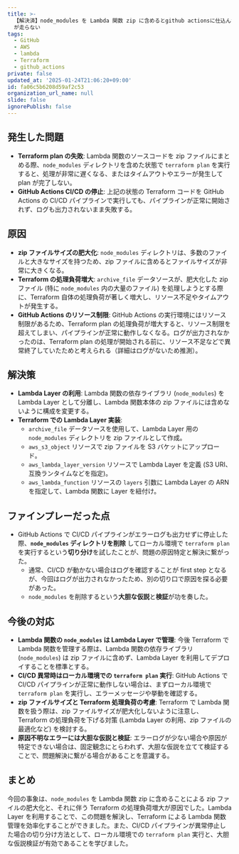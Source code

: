 ```yaml
---
title: >-
  【解決済】node_modules を Lambda 関数 zip に含めるとgithub actionsに仕込んだ Terraform plan
  が走らない
tags:
  - GitHub
  - AWS
  - lambda
  - Terraform
  - github_actions
private: false
updated_at: '2025-01-24T21:06:20+09:00'
id: fa06c5b6208d59af2c53
organization_url_name: null
slide: false
ignorePublish: false
---
```

## 発生した問題

* **Terraform plan の失敗**: Lambda 関数のソースコードを zip ファイルにまとめる際、`node_modules` ディレクトリを含めた状態で `terraform plan` を実行すると、処理が非常に遅くなる、またはタイムアウトやエラーが発生して plan が完了しない。
* **GitHub Actions CI/CD の停止**: 上記の状態の Terraform コードを GitHub Actions の CI/CD パイプラインで実行しても、パイプラインが正常に開始されず、ログも出力されないまま失敗する。

## 原因

* **zip ファイルサイズの肥大化**: `node_modules` ディレクトリは、多数のファイルと大きなサイズを持つため、zip ファイルに含めるとファイルサイズが非常に大きくなる。
* **Terraform の処理負荷増大**: `archive_file` データソースが、肥大化した zip ファイル (特に `node_modules` 内の大量のファイル) を処理しようとする際に、Terraform 自体の処理負荷が著しく増大し、リソース不足やタイムアウトが発生する。
* **GitHub Actions のリソース制限**: GitHub Actions の実行環境にはリソース制限があるため、Terraform plan の処理負荷が増大すると、リソース制限を超えてしまい、パイプラインが正常に動作しなくなる。ログが出力されなかったのは、Terraform plan の処理が開始される前に、リソース不足などで異常終了していたためと考えられる（詳細はログがないため推測）。

## 解決策

* **Lambda Layer の利用**: Lambda 関数の依存ライブラリ (`node_modules`) を Lambda Layer として分離し、Lambda 関数本体の zip ファイルには含めないように構成を変更する。
* **Terraform での Lambda Layer 実装**:
    * `archive_file` データソースを使用して、Lambda Layer 用の `node_modules` ディレクトリを zip ファイルとして作成。
    * `aws_s3_object` リソースで zip ファイルを S3 バケットにアップロード。
    * `aws_lambda_layer_version` リソースで Lambda Layer を定義 (S3 URI、互換ランタイムなどを指定)。
    * `aws_lambda_function` リソースの `layers` 引数に Lambda Layer の ARN を指定して、Lambda 関数に Layer を紐付け。

## ファインプレーだった点

* GitHub Actions で CI/CD パイプラインがエラーログも出力せずに停止した際、**`node_modules` ディレクトリを削除** してローカル環境で `terraform plan` を実行するという**切り分け**を試したことが、問題の原因特定と解決に繋がった。
    * 通常、CI/CD が動かない場合はログを確認することが first step となるが、今回はログが出力されなかったため、別の切り口で原因を探る必要があった。
    * `node_modules` を削除するという**大胆な仮説**と**検証**が功を奏した。

## 今後の対応

* **Lambda 関数の `node_modules` は Lambda Layer で管理**: 今後 Terraform で Lambda 関数を管理する際は、Lambda 関数の依存ライブラリ (`node_modules`) は zip ファイルに含めず、Lambda Layer を利用してデプロイすることを標準とする。
* **CI/CD 異常時はローカル環境での `terraform plan` 実行**: GitHub Actions で CI/CD パイプラインが正常に動作しない場合は、まずローカル環境で `terraform plan` を実行し、エラーメッセージや挙動を確認する。
* **zip ファイルサイズと Terraform 処理負荷の考慮**: Terraform で Lambda 関数を扱う際は、zip ファイルサイズが肥大化しないように注意し、Terraform の処理負荷を下げる対策 (Lambda Layer の利用、zip ファイルの最適化など) を検討する。
* **原因不明なエラーには大胆な仮説と検証**: エラーログが少ない場合や原因が特定できない場合は、固定観念にとらわれず、大胆な仮説を立てて検証することで、問題解決に繋がる場合があることを意識する。

## まとめ

今回の事象は、`node_modules` を Lambda 関数 zip に含めることによる zip ファイルの肥大化と、それに伴う Terraform の処理負荷増大が原因でした。Lambda Layer を利用することで、この問題を解決し、Terraform による Lambda 関数管理を効率化することができました。また、CI/CD パイプラインが異常停止した場合の切り分け方法として、ローカル環境での `terraform plan` 実行と、大胆な仮説検証が有効であることを学びました。
